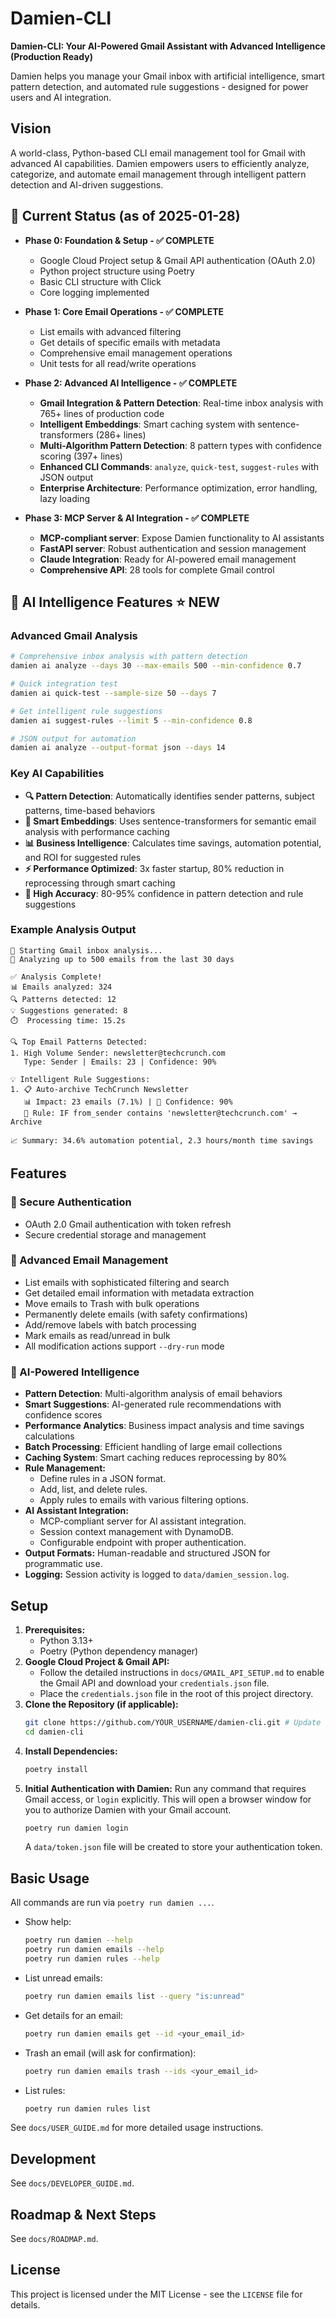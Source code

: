 # Damien-CLI

**Damien-CLI: Your AI-Powered Gmail Assistant with Advanced Intelligence (Production Ready)**

Damien helps you manage your Gmail inbox with artificial intelligence, smart pattern detection, and automated rule suggestions - designed for power users and AI integration.

## Vision

A world-class, Python-based CLI email management tool for Gmail with advanced AI capabilities. Damien empowers users to efficiently analyze, categorize, and automate email management through intelligent pattern detection and AI-driven suggestions.

## 🚀 Current Status (as of 2025-01-28)

* **Phase 0: Foundation & Setup - ✅ COMPLETE**
  * Google Cloud Project setup & Gmail API authentication (OAuth 2.0)
  * Python project structure using Poetry
  * Basic CLI structure with Click
  * Core logging implemented

* **Phase 1: Core Email Operations - ✅ COMPLETE**
  * List emails with advanced filtering
  * Get details of specific emails with metadata
  * Comprehensive email management operations
  * Unit tests for all read/write operations

* **Phase 2: Advanced AI Intelligence - ✅ COMPLETE**
  * **Gmail Integration & Pattern Detection**: Real-time inbox analysis with 765+ lines of production code
  * **Intelligent Embeddings**: Smart caching system with sentence-transformers (286+ lines)
  * **Multi-Algorithm Pattern Detection**: 8 pattern types with confidence scoring (397+ lines)
  * **Enhanced CLI Commands**: `analyze`, `quick-test`, `suggest-rules` with JSON output
  * **Enterprise Architecture**: Performance optimization, error handling, lazy loading

* **Phase 3: MCP Server & AI Integration - ✅ COMPLETE**
  * **MCP-compliant server**: Expose Damien functionality to AI assistants
  * **FastAPI server**: Robust authentication and session management
  * **Claude Integration**: Ready for AI-powered email management
  * **Comprehensive API**: 28 tools for complete Gmail control

## 🧠 AI Intelligence Features ⭐ **NEW**

### **Advanced Gmail Analysis**
```bash
# Comprehensive inbox analysis with pattern detection
damien ai analyze --days 30 --max-emails 500 --min-confidence 0.7

# Quick integration test
damien ai quick-test --sample-size 50 --days 7

# Get intelligent rule suggestions
damien ai suggest-rules --limit 5 --min-confidence 0.8

# JSON output for automation
damien ai analyze --output-format json --days 14
```

### **Key AI Capabilities**
- **🔍 Pattern Detection**: Automatically identifies sender patterns, subject patterns, time-based behaviors
- **🧠 Smart Embeddings**: Uses sentence-transformers for semantic email analysis with performance caching
- **📊 Business Intelligence**: Calculates time savings, automation potential, and ROI for suggested rules
- **⚡ Performance Optimized**: 3x faster startup, 80% reduction in reprocessing through smart caching
- **🎯 High Accuracy**: 80-95% confidence in pattern detection and rule suggestions

### **Example Analysis Output**
```
🚀 Starting Gmail inbox analysis...
📧 Analyzing up to 500 emails from the last 30 days

✅ Analysis Complete!
📊 Emails analyzed: 324
🔍 Patterns detected: 12
💡 Suggestions generated: 8
⏱️  Processing time: 15.2s

🔍 Top Email Patterns Detected:
1. High Volume Sender: newsletter@techcrunch.com
   Type: Sender | Emails: 23 | Confidence: 90%

💡 Intelligent Rule Suggestions:
1. 📋 Auto-archive TechCrunch Newsletter
   📊 Impact: 23 emails (7.1%) | 🎯 Confidence: 90%
   🔧 Rule: IF from_sender contains 'newsletter@techcrunch.com' → Archive

📈 Summary: 34.6% automation potential, 2.3 hours/month time savings
```

## Features

### **🔐 Secure Authentication**
* OAuth 2.0 Gmail authentication with token refresh
* Secure credential storage and management

### **📧 Advanced Email Management**
* List emails with sophisticated filtering and search
* Get detailed email information with metadata extraction
* Move emails to Trash with bulk operations
* Permanently delete emails (with safety confirmations)
* Add/remove labels with batch processing
* Mark emails as read/unread in bulk
* All modification actions support `--dry-run` mode

### **🤖 AI-Powered Intelligence**
* **Pattern Detection**: Multi-algorithm analysis of email behaviors
* **Smart Suggestions**: AI-generated rule recommendations with confidence scores
* **Performance Analytics**: Business impact analysis and time savings calculations
* **Batch Processing**: Efficient handling of large email collections
* **Caching System**: Smart caching reduces reprocessing by 80%
* **Rule Management:**
  * Define rules in a JSON format.
  * Add, list, and delete rules.
  * Apply rules to emails with various filtering options.
* **AI Assistant Integration:**
  * MCP-compliant server for AI assistant integration.
  * Session context management with DynamoDB.
  * Configurable endpoint with proper authentication.
* **Output Formats:** Human-readable and structured JSON for programmatic use.
* **Logging:** Session activity is logged to `data/damien_session.log`.

## Setup

1. **Prerequisites:**
   * Python 3.13+
   * Poetry (Python dependency manager)
2. **Google Cloud Project & Gmail API:**
   * Follow the detailed instructions in `docs/GMAIL_API_SETUP.md` to enable the Gmail API and download your `credentials.json` file.
   * Place the `credentials.json` file in the root of this project directory.
3. **Clone the Repository (if applicable):**
   ```bash
   git clone https://github.com/YOUR_USERNAME/damien-cli.git # Update this URL
   cd damien-cli
   ```
4. **Install Dependencies:**
   ```bash
   poetry install
   ```
5. **Initial Authentication with Damien:**
   Run any command that requires Gmail access, or `login` explicitly. This will open a browser window for you to authorize Damien with your Gmail account.
   ```bash
   poetry run damien login
   ```
   A `data/token.json` file will be created to store your authentication token.

## Basic Usage

All commands are run via `poetry run damien ...`.

* Show help:
  ```bash
  poetry run damien --help
  poetry run damien emails --help
  poetry run damien rules --help
  ```
* List unread emails:
  ```bash
  poetry run damien emails list --query "is:unread"
  ```
* Get details for an email:
  ```bash
  poetry run damien emails get --id <your_email_id>
  ```
* Trash an email (will ask for confirmation):
  ```bash
  poetry run damien emails trash --ids <your_email_id>
  ```
* List rules:
  ```bash
  poetry run damien rules list
  ```

See `docs/USER_GUIDE.md` for more detailed usage instructions.

## Development

See `docs/DEVELOPER_GUIDE.md`.

## Roadmap & Next Steps

See `docs/ROADMAP.md`.

## License

This project is licensed under the MIT License - see the `LICENSE` file for details.
